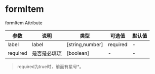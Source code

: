 # formItem
formItem Attribute

参数 | 说明 | 类型 | 可选值 | 默认值
---|---|---|---|---
label | label | [string,number] | required | -
required | 是否是必填项 | [boolean] | - | -
> required为true时，前面有星号*。

